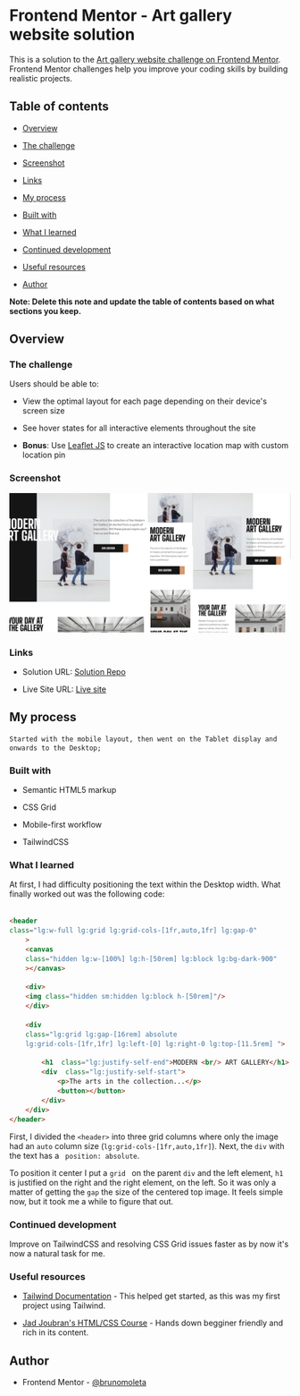 # Frontend Mentor - Art gallery website solution

  

This is a solution to the [Art gallery website challenge on Frontend Mentor](https://www.frontendmentor.io/challenges/art-gallery-website-yVdrZlxyA). Frontend Mentor challenges help you improve your coding skills by building realistic projects.

  

## Table of contents

  

- [Overview](#overview)

- [The challenge](#the-challenge)

- [Screenshot](#screenshot)

- [Links](#links)

- [My process](#my-process)

- [Built with](#built-with)

- [What I learned](#what-i-learned)

- [Continued development](#continued-development)

- [Useful resources](#useful-resources)

- [Author](#author)

  

**Note: Delete this note and update the table of contents based on what sections you keep.**

  

## Overview

  

### The challenge

  

Users should be able to:

  

- View the optimal layout for each page depending on their device's screen size

- See hover states for all interactive elements throughout the site

- **Bonus**: Use [Leaflet JS](https://leafletjs.com/) to create an interactive location map with custom location pin

  

### Screenshot

  

![](./src/assets/art-gallery-pronto.jpg)

  

### Links

  

- Solution URL: [Solution Repo](https://github.com/brunomoleta/improved-spoon)

- Live Site URL: [Live site](https://brunomoleta.github.io/improved-spoon/)

  

## My process
    Started with the mobile layout, then went on the Tablet display and onwards to the Desktop;
  

### Built with

  

- Semantic HTML5 markup

- CSS Grid

- Mobile-first workflow

- TailwindCSS

  

### What I learned

  

At first, I had difficulty positioning the text within the Desktop width. What finally worked out was the following code:
 

```html

<header
class="lg:w-full lg:grid lg:grid-cols-[1fr,auto,1fr] lg:gap-0"
	>
	<canvas
	class="hidden lg:w-[100%] lg:h-[50rem] lg:block lg:bg-dark-900"
	></canvas>

	<div>
    <img class="hidden sm:hidden lg:block h-[50rem]"/>
	</div>

	<div
	class="lg:grid lg:gap-[16rem] absolute
	lg:grid-cols-[1fr,1fr] lg:left-[0] lg:right-0 lg:top-[11.5rem] ">

		<h1  class="lg:justify-self-end">MODERN <br/> ART GALLERY</h1>
		<div  class="lg:justify-self-start">
			<p>The arts in the collection...</p>
			<button></button>
		</div>
	</div>
</header>

```

First, I divided the ```<header>``` into three grid columns where only the
image had an ```auto``` column size (```lg:grid-cols-[1fr,auto,1fr]```). Next, the ```div``` with the text has a ``` position: absolute```.

To position it center I put a ```grid ``` on the parent ```div``` and the left element, ```h1``` is justified on the right
and the right element, on the left.
So it was only a matter of getting the ```gap``` the size of the centered top image.
It feels simple now, but it took me a while to figure that out.

### Continued development

Improve on TailwindCSS and resolving CSS Grid issues faster as by now it's now a natural task for me.  

### Useful resources

- [Tailwind Documentation](https://tailwindcss.com/) - This helped get started, as this was my first project using
Tailwind.

- [Jad Joubran's HTML/CSS Course](https://learnhtmlcss.online/) - Hands down begginer friendly and rich in its content.

## Author

- Frontend Mentor - [@brunomoleta](https://www.frontendmentor.io/profile/brunomoleta)
